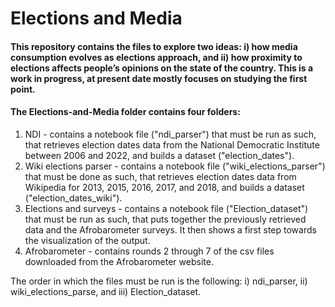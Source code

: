 # Elections and Media

#### This repository contains the files to explore two ideas: i) how media consumption evolves as elections approach, and ii) how proximity to elections affects people’s opinions on the state of the country. This is a work in progress, at present date mostly focuses on studying the first point. 

#### **The Elections-and-Media folder contains four folders:**
1. NDI - contains a notebook file ("ndi_parser") that must be run as such, that retrieves election dates data from the National Democratic Institute between 2006 and 2022, and builds a dataset ("election_dates").
2. Wiki elections parser - contains a notebook file ("wiki_elections_parser") that must be done as such, that retrieves election dates data from Wikipedia for 2013, 2015, 2016, 2017, and 2018, and builds a dataset ("election_dates_wiki").
3. Elections and surveys - contains a notebook file ("Election_dataset") that must be run as such, that puts together the previously retrieved data and the Afrobarometer surveys. It then shows a first step towards the visualization of the output. 
4. Afrobarometer - contains rounds 2 through 7 of the csv files downloaded from the Afrobarometer website.

The order in which the files must be run is the following: i) ndi_parser, ii) wiki_elections_parse, and iii) Election_dataset.